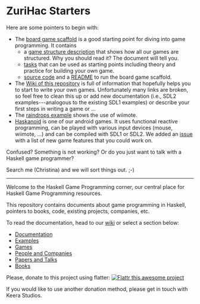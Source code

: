# ZuriHac Starters

Here are some pointers to begin with:

* The [board game scaffold](https://github.com/keera-studios/haskell-game-programming/tree/zuriHac2018/examples/board-game-scaffold) is a good starting point for diving into game programming. It contains
  * a [game structure description](https://github.com/keera-studios/haskell-game-programming/blob/zuriHac2018/examples/board-game-scaffold/docs/game-structure.md) that shows how all our games are structured. Why you should read it? The document will tell you.
  * [tasks](https://github.com/keera-studios/haskell-game-programming/blob/zuriHac2018/examples/board-game-scaffold/docs/tasks.md) that can be used as starting points including theory and practice for building your own game.
  * [source code](https://github.com/keera-studios/haskell-game-programming/tree/zuriHac2018/examples/board-game-scaffold/src) and a [README](https://github.com/keera-studios/haskell-game-programming/blob/zuriHac2018/examples/board-game-scaffold/README.md) to run the board game scaffold.
* The [Wiki of this repository](https://github.com/keera-studios/haskell-game-programming/wiki) is full of information that hopefully helps you to start to write your own games. Unfortunately many links are broken, so feel free to clean this up or add new documentation (i.e., SDL2 examples---analogous to the existing SDL1 examples) or describe your first steps in writing a game or ...
* The [raindrops example](https://github.com/keera-studios/haskell-game-programming/tree/zuriHac2018/examples/raindrops) shows the use of wiimote.
* [Haskanoid](https://github.com/ivanperez-keera/haskanoid/) is one of our android games. It uses functional reactive programming, can be played with various input devices (mouse, wiimote, ...) and can be compiled with SDL1 or SDL2. We added an [issue](https://github.com/ivanperez-keera/haskanoid/issues/67) with a list of new game features that you could work on.

Confused? Something is not working? Or do you just want to talk with a Haskell game programmer?

Search me (Christina) and we will sort things out. ;-)

***

Welcome to the Haskell Game Programming corner, our central
place for Haskell Game Programming resources.

This repository contains documents about game programming in Haskell,
pointers to books, code, existing projects, companies, etc.

To read the documentation, head to our [wiki](http://github.com/keera-studios/haskell-game-programming/wiki)
or select a section below:

* [Documentation](http://github.com/keera-studios/haskell-game-programming/wiki/Documentation)
* [Examples](http://github.com/keera-studios/haskell-game-programming/wiki/Examples)
* [Games](http://github.com/keera-studios/haskell-game-programming/wiki/Games)
* [People and Companies](http://github.com/keera-studios/haskell-game-programming/wiki/People-and-Companies)
* [Papers and Talks](http://github.com/keera-studios/haskell-game-programming/wiki/Papers-and-Talks)
* [Books](http://github.com/keera-studios/haskell-game-programming/wiki/Books)


Please, donate to this project using flatter: [![Flattr this awesome project](http://api.flattr.com/button/flattr-badge-large.png)](https://flattr.com/submit/auto?user_id=ivanperez-keera&url=https://github.com/keera-studios/haskell-game-programming&title=HaskellGameProgramming&language=&tags=github&category=software)

If you would like to use another donation method, please get in touch with Keera Studios.
